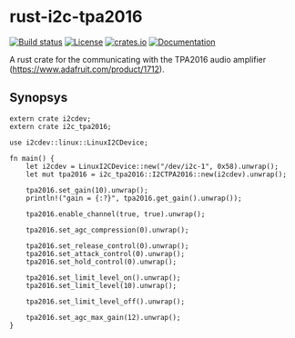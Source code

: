 # rust-i2c-tpa2016


[![Build status](https://img.shields.io/travis/querry43/rust-i2c-tpa2016.svg)](https://travis-ci.org/querry43/rust-i2c-tpa2016)
[![License](https://img.shields.io/github/license/querry43/rust-i2c-tpa2016.svg)](LICENSE)
[![crates.io](https://img.shields.io/crates/v/i2c-tpa2016.svg)](https://crates.io/crates/i2c-tpa2016)
[![Documentation](https://docs.rs/i2c-tpa2016/badge.svg)](https://docs.rs/i2c-tpa2016)

A rust crate for the communicating with the TPA2016 audio amplifier (https://www.adafruit.com/product/1712).

## Synopsys

```rust,no_run
extern crate i2cdev;
extern crate i2c_tpa2016;

use i2cdev::linux::LinuxI2CDevice;

fn main() {
    let i2cdev = LinuxI2CDevice::new("/dev/i2c-1", 0x58).unwrap();
    let mut tpa2016 = i2c_tpa2016::I2CTPA2016::new(i2cdev).unwrap();

    tpa2016.set_gain(10).unwrap();
    println!("gain = {:?}", tpa2016.get_gain().unwrap());

    tpa2016.enable_channel(true, true).unwrap();

    tpa2016.set_agc_compression(0).unwrap();

    tpa2016.set_release_control(0).unwrap();
    tpa2016.set_attack_control(0).unwrap();
    tpa2016.set_hold_control(0).unwrap();

    tpa2016.set_limit_level_on().unwrap();
    tpa2016.set_limit_level(10).unwrap();

    tpa2016.set_limit_level_off().unwrap();

    tpa2016.set_agc_max_gain(12).unwrap();
}
```
